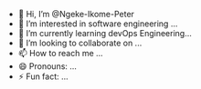 - 👋 Hi, I’m @Ngeke-Ikome-Peter
- 👀 I’m interested in software engineering ...
- 🌱 I’m currently learning devOps Engineering...
- 💞️ I’m looking to collaborate on ...
- 📫 How to reach me ...
- 😄 Pronouns: ...
- ⚡ Fun fact: ...

<!---
Ngeke-Ikome-Peter/Ngeke-Ikome-Peter is a ✨ special ✨ repository because its `README.md` (this file) appears on your GitHub profile.
You can click the Preview link to take a look at your changes.
--->
